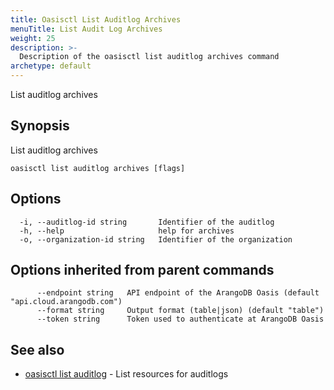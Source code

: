 ```yaml
---
title: Oasisctl List Auditlog Archives
menuTitle: List Audit Log Archives
weight: 25
description: >-
  Description of the oasisctl list auditlog archives command
archetype: default
---
```

List auditlog archives

## Synopsis

List auditlog archives

```
oasisctl list auditlog archives [flags]
```

## Options

```
  -i, --auditlog-id string       Identifier of the auditlog
  -h, --help                     help for archives
  -o, --organization-id string   Identifier of the organization
```

## Options inherited from parent commands

```
      --endpoint string   API endpoint of the ArangoDB Oasis (default "api.cloud.arangodb.com")
      --format string     Output format (table|json) (default "table")
      --token string      Token used to authenticate at ArangoDB Oasis
```

## See also

* [oasisctl list auditlog](list-auditlog.md)	 - List resources for auditlogs

